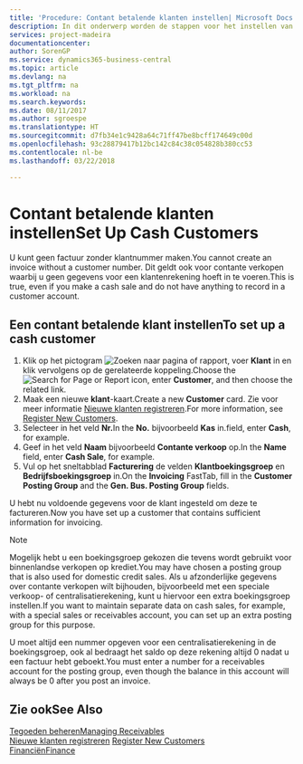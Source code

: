 ```yaml
---
title: 'Procedure: Contant betalende klanten instellen| Microsoft Docs'
description: In dit onderwerp worden de stappen voor het instellen van klanten die contant betalen beschreven.
services: project-madeira
documentationcenter: 
author: SorenGP
ms.service: dynamics365-business-central
ms.topic: article
ms.devlang: na
ms.tgt_pltfrm: na
ms.workload: na
ms.search.keywords: 
ms.date: 08/11/2017
ms.author: sgroespe
ms.translationtype: HT
ms.sourcegitcommit: d7fb34e1c9428a64c71ff47be8bcff174649c00d
ms.openlocfilehash: 93c28879417b12bc142c84c38c054828b380cc53
ms.contentlocale: nl-be
ms.lasthandoff: 03/22/2018

---
```

# <a name="set-up-cash-customers"></a><span data-ttu-id="b3515-103">Contant betalende klanten instellen</span><span class="sxs-lookup"><span data-stu-id="b3515-103">Set Up Cash Customers</span></span>
<span data-ttu-id="b3515-104">U kunt geen factuur zonder klantnummer maken.</span><span class="sxs-lookup"><span data-stu-id="b3515-104">You cannot create an invoice without a customer number.</span></span> <span data-ttu-id="b3515-105">Dit geldt ook voor contante verkopen waarbij u geen gegevens voor een klantenrekening hoeft in te voeren.</span><span class="sxs-lookup"><span data-stu-id="b3515-105">This is true, even if you make a cash sale and do not have anything to record in a customer account.</span></span>  

## <a name="to-set-up-a-cash-customer"></a><span data-ttu-id="b3515-106">Een contant betalende klant instellen</span><span class="sxs-lookup"><span data-stu-id="b3515-106">To set up a cash customer</span></span>  
1.  <span data-ttu-id="b3515-107">Klik op het pictogram ![Zoeken naar pagina of rapport](media/ui-search/search_small.png "Pictogram Zoeken naar pagina of rapport"), voer **Klant** in en klik vervolgens op de gerelateerde koppeling.</span><span class="sxs-lookup"><span data-stu-id="b3515-107">Choose the ![Search for Page or Report](media/ui-search/search_small.png "Search for Page or Report icon") icon, enter **Customer**, and then choose the related link.</span></span>  
2.  <span data-ttu-id="b3515-108">Maak een nieuwe **klant**-kaart.</span><span class="sxs-lookup"><span data-stu-id="b3515-108">Create a new **Customer** card.</span></span> <span data-ttu-id="b3515-109">Zie voor meer informatie [Nieuwe klanten registreren](sales-how-register-new-customers.md).</span><span class="sxs-lookup"><span data-stu-id="b3515-109">For more information, see [Register New Customers](sales-how-register-new-customers.md).</span></span>
3.  <span data-ttu-id="b3515-110">Selecteer in het veld **Nr.**</span><span class="sxs-lookup"><span data-stu-id="b3515-110">In the **No.**</span></span> <span data-ttu-id="b3515-111">bijvoorbeeld **Kas** in.</span><span class="sxs-lookup"><span data-stu-id="b3515-111">field, enter **Cash**, for example.</span></span>  
4.  <span data-ttu-id="b3515-112">Geef in het veld **Naam** bijvoorbeeld **Contante verkoop** op.</span><span class="sxs-lookup"><span data-stu-id="b3515-112">In the **Name** field, enter **Cash Sale**, for example.</span></span>  
5.  <span data-ttu-id="b3515-113">Vul op het sneltabblad **Facturering** de velden **Klantboekingsgroep** en **Bedrijfsboekingsgroep** in.</span><span class="sxs-lookup"><span data-stu-id="b3515-113">On the **Invoicing** FastTab, fill in the **Customer Posting Group** and the **Gen. Bus. Posting Group** fields.</span></span>  

 <span data-ttu-id="b3515-114">U hebt nu voldoende gegevens voor de klant ingesteld om deze te factureren.</span><span class="sxs-lookup"><span data-stu-id="b3515-114">Now you have set up a customer that contains sufficient information for invoicing.</span></span>  

> [!NOTE]  
>  <span data-ttu-id="b3515-115">Mogelijk hebt u een boekingsgroep gekozen die tevens wordt gebruikt voor binnenlandse verkopen op krediet.</span><span class="sxs-lookup"><span data-stu-id="b3515-115">You may have chosen a posting group that is also used for domestic credit sales.</span></span> <span data-ttu-id="b3515-116">Als u afzonderlijke gegevens over contante verkopen wilt bijhouden, bijvoorbeeld met een speciale verkoop- of centralisatierekening, kunt u hiervoor een extra boekingsgroep instellen.</span><span class="sxs-lookup"><span data-stu-id="b3515-116">If you want to maintain separate data on cash sales, for example, with a special sales or receivables account, you can set up an extra posting group for this purpose.</span></span>  
>   
>  <span data-ttu-id="b3515-117">U moet altijd een nummer opgeven voor een centralisatierekening in de boekingsgroep, ook al bedraagt het saldo op deze rekening altijd 0 nadat u een factuur hebt geboekt.</span><span class="sxs-lookup"><span data-stu-id="b3515-117">You must enter a number for a receivables account for the posting group, even though the balance in this account will always be 0 after you post an invoice.</span></span>  

## <a name="see-also"></a><span data-ttu-id="b3515-118">Zie ook</span><span class="sxs-lookup"><span data-stu-id="b3515-118">See Also</span></span>
[<span data-ttu-id="b3515-119">Tegoeden beheren</span><span class="sxs-lookup"><span data-stu-id="b3515-119">Managing Receivables</span></span>](receivables-manage-receivables.md)  
<span data-ttu-id="b3515-120">[Nieuwe klanten registreren](sales-how-register-new-customers.md)  </span><span class="sxs-lookup"><span data-stu-id="b3515-120">[Register New Customers](sales-how-register-new-customers.md)  </span></span>  
[<span data-ttu-id="b3515-121">Financiën</span><span class="sxs-lookup"><span data-stu-id="b3515-121">Finance</span></span>](finance.md)  


